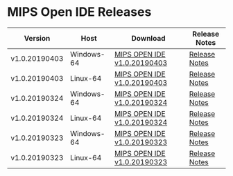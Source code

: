 # MIPS Open IDE Releases

| Version       |  Host         |      Download                                                                          | Release Notes                              |  
| ------------- | ------------- | -------------------------------------------------------------------------------------- |--------------------------------------------|
| v1.0.20190403 | Windows-64    | [MIPS OPEN IDE v1.0.20190403](http://dev-mips-new.pantheonsite.io/resources/download/) | [Release Notes](https://github.com/mips-open-ide/Releases/blob/master/v1.0.20190403%20Release%20Notes.md)|
| v1.0.20190403 | Linux-64      | [MIPS OPEN IDE v1.0.20190403](http://dev-mips-new.pantheonsite.io/resources/download/) | [Release Notes](https://github.com/mips-open-ide/Releases/blob/master/v1.0.20190402%20Release%20Notes.md)|
| v1.0.20190324 | Windows-64    | [MIPS OPEN IDE v1.0.20190324](http://dev-mips-new.pantheonsite.io/resources/download/) | [Release Notes](https://github.com/mips-open-ide/Releases/blob/master/v1.0.20190324%20Release%20Notes.md)|
| v1.0.20190324 | Linux-64      | [MIPS OPEN IDE v1.0.20190324](http://dev-mips-new.pantheonsite.io/resources/download/) | [Release Notes](https://github.com/mips-open-ide/Releases/blob/master/v1.0.20190324%20Release%20Notes.md)|
| v1.0.20190323 | Windows-64    | [MIPS OPEN IDE v1.0.20190323](http://dev-mips-new.pantheonsite.io/resources/download/) | [Release Notes](https://github.com/mips-open-ide/Releases/blob/master/v1.0.20190323%20Release%20Notes.md)|
| v1.0.20190323 | Linux-64      | [MIPS OPEN IDE v1.0.20190323](http://dev-mips-new.pantheonsite.io/resources/download/) | [Release Notes](https://github.com/mips-open-ide/Releases/blob/master/v1.0.20190323%20Release%20Notes.md)|

